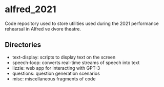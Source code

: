 # alfred_2021

Code repository used to store utilities used during the 2021 performance rehearsal in Alfred ve dvore theatre.

## Directories

* text-display: scripts to display text on the screen
* speech-loop: converts real-time streams of speech into text
* lizzie: web app for interacting with GPT-3
* questions: question generation scenarios
* misc: miscellaneous fragments of code
